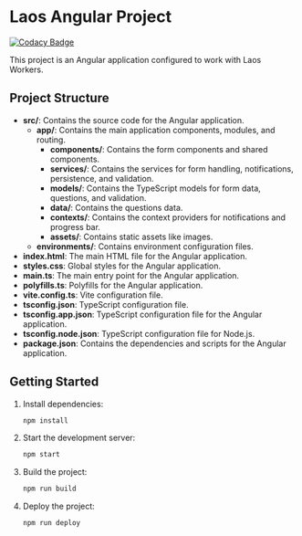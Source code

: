# Laos Angular Project
[![Codacy Badge](https://app.codacy.com/project/badge/Grade/7e3cd8fdfac64f62a59598822b738fed)](https://app.codacy.com?utm_source=gh&utm_medium=referral&utm_content=&utm_campaign=Badge_grade)

This project is an Angular application configured to work with Laos Workers.

## Project Structure

- **src/**: Contains the source code for the Angular application.
  - **app/**: Contains the main application components, modules, and routing.
    - **components/**: Contains the form components and shared components.
    - **services/**: Contains the services for form handling, notifications, persistence, and validation.
    - **models/**: Contains the TypeScript models for form data, questions, and validation.
    - **data/**: Contains the questions data.
    - **contexts/**: Contains the context providers for notifications and progress bar.
    - **assets/**: Contains static assets like images.
  - **environments/**: Contains environment configuration files.
- **index.html**: The main HTML file for the Angular application.
- **styles.css**: Global styles for the Angular application.
- **main.ts**: The main entry point for the Angular application.
- **polyfills.ts**: Polyfills for the Angular application.
- **vite.config.ts**: Vite configuration file.
- **tsconfig.json**: TypeScript configuration file.
- **tsconfig.app.json**: TypeScript configuration file for the Angular application.
- **tsconfig.node.json**: TypeScript configuration file for Node.js.
- **package.json**: Contains the dependencies and scripts for the Angular application.

## Getting Started

1. Install dependencies:
   ```bash
   npm install
   ```

2. Start the development server:
   ```bash
   npm start
   ```

3. Build the project:
   ```bash
   npm run build
   ```

4. Deploy the project:
   ```bash
   npm run deploy
   ```


